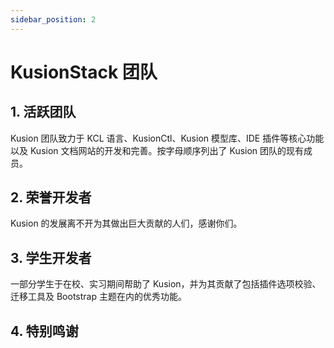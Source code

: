 ```yaml
---
sidebar_position: 2
---
```


# KusionStack 团队

## 1. 活跃团队

Kusion 团队致力于 KCL 语言、KusionCtl、Kusion 模型库、IDE 插件等核心功能以及 Kusion 文档网站的开发和完善。按字母顺序列出了 Kusion 团队的现有成员。

## 2. 荣誉开发者

Kusion 的发展离不开为其做出巨大贡献的人们，感谢你们。

## 3. 学生开发者

一部分学生于在校、实习期间帮助了 Kusion，并为其贡献了包括插件选项校验、迁移工具及 Bootstrap 主题在内的优秀功能。

## 4. 特别鸣谢
